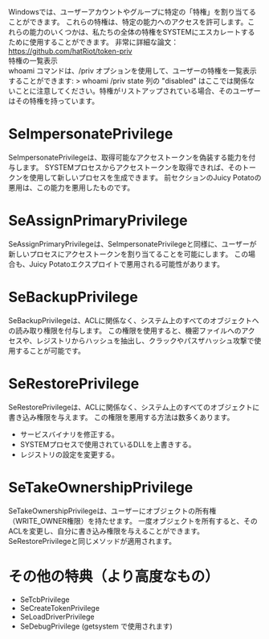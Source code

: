 Windowsでは、ユーザーアカウントやグループに特定の「特権」を割り当てることができます。 これらの特権は、特定の能力へのアクセスを許可します。これらの能力のいくつかは、私たちの全体の特権をSYSTEMにエスカレートするために使用することができます。 非常に詳細な論文： https://github.com/hatRiot/token-priv  
特権の一覧表示    
whoami コマンドは、/priv オプションを使用して、ユーザーの特権を一覧表示することができます: > whoami /priv state 列の "disabled" はここでは関係ないことに注意してください。特権がリストアップされている場合、そのユーザーはその特権を持っています。   
# SeImpersonatePrivilege
SeImpersonatePrivilegeは、取得可能なアクセストークンを偽装する能力を付与します。 SYSTEMプロセスからアクセストークンを取得できれば、そのトークンを使用して新しいプロセスを生成できます。 前セクションのJuicy Potatoの悪用は、この能力を悪用したものです。
# SeAssignPrimaryPrivilege
SeAssignPrimaryPrivilegeは、SeImpersonatePrivilegeと同様に、ユーザーが新しいプロセスにアクセストークンを割り当てることを可能にします。 この場合も、Juicy Potatoエクスプロイトで悪用される可能性があります。
# SeBackupPrivilege
SeBackupPrivilegeは、ACLに関係なく、システム上のすべてのオブジェクトへの読み取り権限を付与します。 この権限を使用すると、機密ファイルへのアクセスや、レジストリからハッシュを抽出し、クラックやパスザハッシュ攻撃で使用することが可能です。
# SeRestorePrivilege
SeRestorePrivilegeは、ACLに関係なく、システム上のすべてのオブジェクトに書き込み権限を与えます。 この権限を悪用する方法は数多くあります。
- サービスバイナリを修正する。
- SYSTEMプロセスで使用されているDLLを上書きする。
- レジストリの設定を変更する。
# SeTakeOwnershipPrivilege 
SeTakeOwnershipPrivilegeは、ユーザーにオブジェクトの所有権（WRITE_OWNER権限）を持たせます。 一度オブジェクトを所有すると、そのACLを変更し、自分に書き込み権限を与えることができます。 SeRestorePrivilegeと同じメソッドが適用されます。
# その他の特典（より高度なもの）
- SeTcbPrivilege 
- SeCreateTokenPrivilege 
- SeLoadDriverPrivilege 
- SeDebugPrivilege (getsystem で使用されます)
